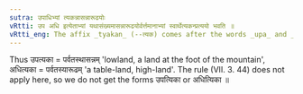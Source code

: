 ```yaml
---
sutra: उपाधिभ्यां त्यकन्नासन्नारूढयोः
vRtti: उप अधि इत्येताभ्यां यथासंख्यमासन्नारूढयोर्वर्त्तमानाभ्यां स्वार्थेत्यकन्प्रत्ययो भवति ॥
vRtti_eng: The affix _tyakan_ (--त्यक) comes after the words _upa_ and _adhi_, in the sense of \"nearness\" and \"elevation\" respectively; the words so formed being Names.
---
```

Thus उपत्यका = पर्वतस्थासन्नम् 'lowland, a land at the foot of the mountain', अधित्यका = पर्वतस्यारूढम् 'a table-land, high-land'. The rule (VII. 3. 44) does not apply here, so we do not get the forms उपत्यिका or अधित्यिका ॥
